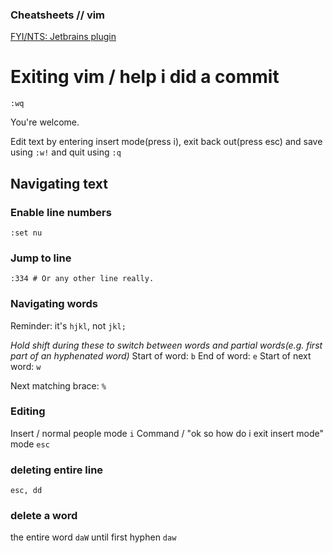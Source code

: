 ### Cheatsheets // vim

[FYI/NTS: Jetbrains plugin](https://plugins.jetbrains.com/plugin/164-ideavim)

# Exiting vim / help i did a commit
```
:wq
```
You're welcome.

Edit text by entering insert mode(press i), exit back out(press esc) and save using ```:w!``` and quit using ```:q``` 

## Navigating text

### Enable line numbers
```:set nu```

### Jump to line
```:334 # Or any other line really.```

### Navigating words

Reminder: it's ```hjkl```, not ```jkl;```

_Hold shift during these to switch between words and partial words(e.g. first part of an hyphenated word)_
Start of word: 
```b```
End of word: 
```e```
Start of next word: 
```w```

Next matching brace:
```%```

### Editing

Insert / normal people mode
```i```
Command / "ok so how do i exit insert mode" mode
```esc```

### deleting entire line
```
esc, dd
```
### delete a word

the entire word
```daW```
until first hyphen
```daw```




